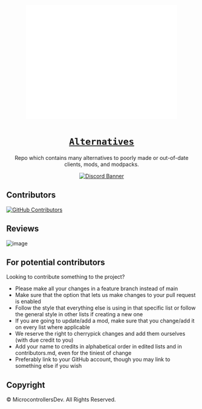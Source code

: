 <div align="center">

<img src="docs/assets/images/alternatives.png" alt="logo" width="400" height="300">

# [`Alternatives`](https://alternatives.microcontrollers.dev)

Repo which contains many
alternatives to poorly made
or out-of-date clients, mods,
and modpacks.

[![Discord Banner](https://discordapp.com/api/guilds/778792141932986398/widget.png?style=banner2)](https://discord.gg/rejfv9kFJj)

</div>

## Contributors

[![GitHub Contributors](https://contrib.rocks/image?repo=MicrocontrollersDev/Alternatives)](https://alternatives.microcontrollers.dev/contributors)

## Reviews

![image](https://user-images.githubusercontent.com/66657148/233866045-91740fb6-47f9-4715-95a1-189bf4221e82.png)

## For potential contributors

Looking to contribute something to the project?

* Please make all your changes in a feature branch instead of main
* Make sure that the option that lets us make changes to your pull request is enabled
* Follow the style that everything else is using in that specific list or follow the general style in other lists if creating a new one
* If you are going to update/add a mod, make sure that you change/add it on every list where applicable
* We reserve the right to cherrypick changes and add them ourselves (with due credit to you)
* Add your name to credits in alphabetical order in edited lists and in contributors.md, even for the tiniest of change
* Preferably link to your GitHub account, though you may link to something else if you wish

## Copyright

© MicrocontrollersDev. All Rights Reserved.
